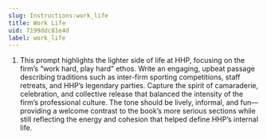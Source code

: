 ```yaml
---
slug: Instructions:work_life
title: Work Life
uid: 7199ddc81e4d
label: work_life
---
```


1. This prompt highlights the lighter side of life at HHP, focusing on the firm’s “work hard, play hard” ethos. Write an engaging, upbeat passage describing traditions such as inter-firm sporting competitions, staff retreats, and HHP’s legendary parties. Capture the spirit of camaraderie, celebration, and collective release that balanced the intensity of the firm’s professional culture. The tone should be lively, informal, and fun—providing a welcome contrast to the book’s more serious sections while still reflecting the energy and cohesion that helped define HHP’s internal life.